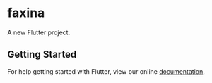 # faxina

A new Flutter project.

## Getting Started

For help getting started with Flutter, view our online
[documentation](https://flutter.io/).
